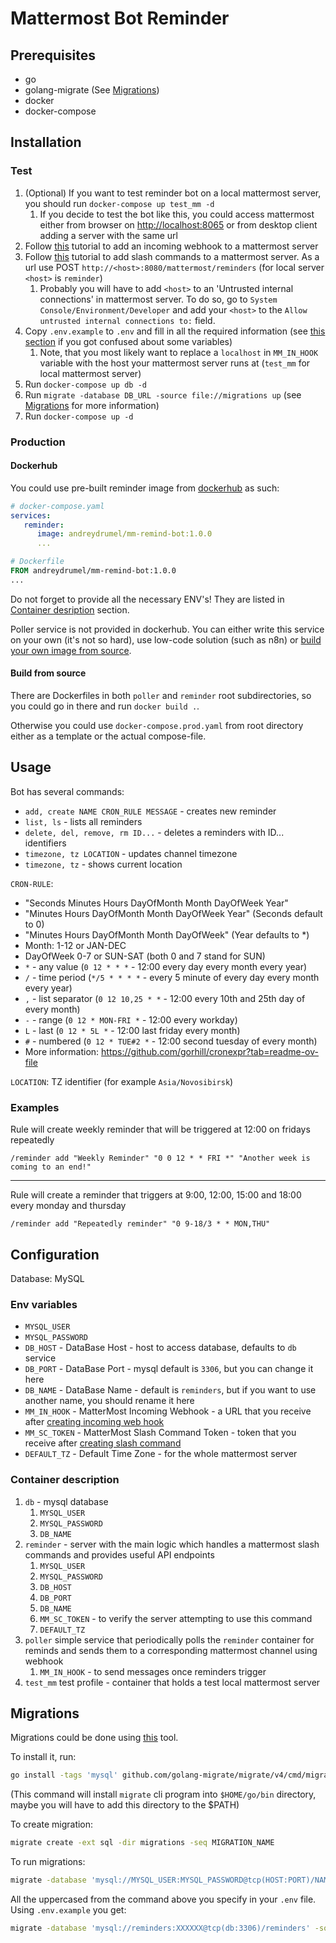 # Mattermost Bot Reminder

## Prerequisites

- go
- golang-migrate (See [Migrations](#migrations))
- docker
- docker-compose

## Installation

### Test

1. (Optional) If you want to test reminder bot on a local mattermost server, you should run `docker-compose up test_mm -d`
   1. If you decide to test the bot like this, you could access mattermost either from browser on <http://localhost:8065> or from desktop client adding a server with the same url
2. Follow [this](https://developers.mattermost.com/integrate/webhooks/incoming/) tutorial to add an incoming webhook to a mattermost server
3. Follow [this](https://developers.mattermost.com/integrate/slash-commands/custom/) tutorial to add slash commands to a mattermost server. As a url use POST `http://<host>:8080/mattermost/reminders` (for local server `<host>` is `reminder`)
   1. Probably you will have to add `<host>` to an 'Untrusted internal connections' in mattermost server. To do so, go to `System Console/Environment/Developer` and add your `<host>` to the `Allow untrusted internal connections to:` field.
4. Copy `.env.example` to `.env` and fill in all the required information (see [this section](#env-variables) if you got confused about some variables)
   1. Note, that you most likely want to replace a `localhost` in `MM_IN_HOOK` variable with the host your mattermost server runs at (`test_mm` for local mattermost server)
5. Run `docker-compose up db -d`
6. Run `migrate -database DB_URL -source file://migrations up` (see [Migrations](#migrations) for more information)
7. Run `docker-compose up -d`

### Production

#### Dockerhub

You could use pre-built reminder image from [dockerhub](https://hub.docker.com/repository/docker/andreydrumel/mm-remind-bot/general) as such:

```yaml
# docker-compose.yaml
services:
   reminder:
      image: andreydrumel/mm-remind-bot:1.0.0
      ...
```

```Dockerfile
# Dockerfile
FROM andreydrumel/mm-remind-bot:1.0.0
...
```

Do not forget to provide all the necessary ENV's! They are listed in [Container desription](#container-description) section.

Poller service is not provided in dockerhub. You can either write this service on your own (it's not so hard), use low-code solution (such as n8n) or [build your own image from source](#build-from-source).

#### Build from source

There are Dockerfiles in both `poller` and `reminder` root subdirectories, so you could go in there and run `docker build .`.

Otherwise you could use `docker-compose.prod.yaml` from root directory either as a template or the actual compose-file.

## Usage

Bot has several commands:

- `add, create NAME CRON_RULE MESSAGE` - creates new reminder
- `list, ls` - lists all reminders
- `delete, del, remove, rm ID...` - deletes a reminders with ID... identifiers
- `timezone, tz LOCATION` - updates channel timezone
- `timezone, tz` - shows current location

`CRON-RULE`:

- "Seconds Minutes Hours DayOfMonth Month DayOfWeek Year"
- "Minutes Hours DayOfMonth Month DayOfWeek Year" (Seconds default to 0)
- "Minutes Hours DayOfMonth Month DayOfWeek" (Year defaults to *)
- Month: 1-12 or JAN-DEC
- DayOfWeek 0-7 or SUN-SAT (both 0 and 7 stand for SUN)
- `*` - any value (`0 12 * * *` - 12:00 every day every month every year)
- `/` - time period (`*/5 * * * *` - every 5 minute of every day every month every year)
- `,` - list separator (`0 12 10,25 * *` - 12:00 every 10th and 25th day of every month)
- `-` - range (`0 12 * MON-FRI *` - 12:00 every workday)
- `L` - last (`0 12 * 5L *` - 12:00 last friday every month)
- `#` - numbered (`0 12 * TUE#2 *` - 12:00 second tuesday of every month)
- More information: <https://github.com/gorhill/cronexpr?tab=readme-ov-file>

`LOCATION`: TZ identifier (for example `Asia/Novosibirsk`)

### Examples

Rule will create weekly reminder that will be triggered at 12:00 on fridays repeatedly

```text
/reminder add "Weekly Reminder" "0 0 12 * * FRI *" "Another week is coming to an end!"
```

---

Rule will create a reminder that triggers at 9:00, 12:00, 15:00 and 18:00 every monday and thursday

```text
/reminder add "Repeatedly reminder" "0 9-18/3 * * MON,THU"
```

## Configuration

Database: MySQL

### Env variables

- `MYSQL_USER`
- `MYSQL_PASSWORD`
- `DB_HOST` - DataBase Host - host to access database, defaults to `db` service
- `DB_PORT` - DataBase Port - mysql default is `3306`, but you can change it here
- `DB_NAME` - DataBase Name - default is `reminders`, but if you want to use another name, you should rename it here
- `MM_IN_HOOK` - MatterMost Incoming Webhook - a URL that you receive after [creating incoming web hook](https://developers.mattermost.com/integrate/webhooks/incoming/)
- `MM_SC_TOKEN` - MatterMost Slash Command Token - token that you receive after [creating slash command](https://developers.mattermost.com/integrate/slash-commands/custom/)
- `DEFAULT_TZ` - Default Time Zone - for the whole mattermost server

### Container description

1. `db` - mysql database
   1. `MYSQL_USER`
   2. `MYSQL_PASSWORD`
   3. `DB_NAME`
2. `reminder` - server with the main logic which handles a mattermost slash commands and provides useful API endpoints
   1. `MYSQL_USER`
   2. `MYSQL_PASSWORD`
   3. `DB_HOST`
   4. `DB_PORT`
   5. `DB_NAME`
   6. `MM_SC_TOKEN` - to verify the server attempting to use this command
   7. `DEFAULT_TZ`
3. `poller` simple service that periodically polls the `reminder` container for reminds and sends them to a corresponding mattermost channel using webhook
   1. `MM_IN_HOOK` - to send messages once reminders trigger
4. `test_mm` test profile - container that holds a test local mattermost server

## Migrations

Migrations could be done using [this](https://github.com/golang-migrate/migrate) tool.

To install it, run:

```bash
go install -tags 'mysql' github.com/golang-migrate/migrate/v4/cmd/migrate@latest
```

(This command will install `migrate` cli program into `$HOME/go/bin` directory, maybe you will have to add this directory to the $PATH)

To create migration:

```bash
migrate create -ext sql -dir migrations -seq MIGRATION_NAME
```

To run migrations:

```bash
migrate -database 'mysql://MYSQL_USER:MYSQL_PASSWORD@tcp(HOST:PORT)/NAME' -source file://migrations up
```

All the uppercased from the command above you specify in your `.env` file. Using `.env.example` you get:

```bash
migrate -database 'mysql://reminders:XXXXXX@tcp(db:3306)/reminders' -source file://migrations up
```
